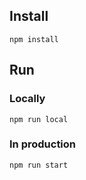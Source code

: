 ## Install

`npm install`

## Run

### Locally

`npm run local`

### In production

`npm run start`
